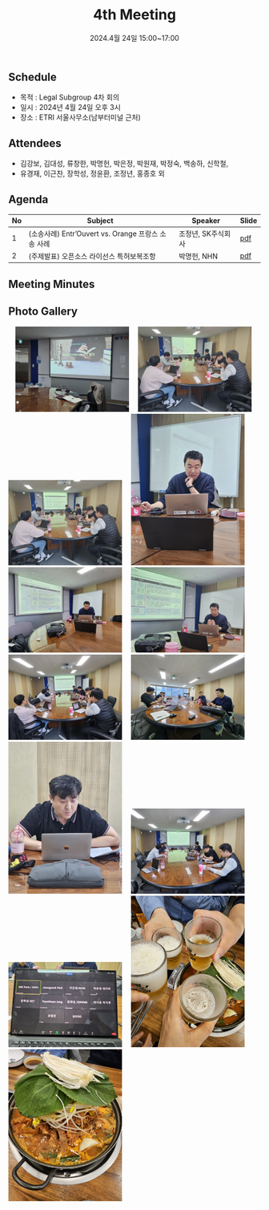 ﻿---
title: "4th Meeting"
linkTitle: "Legal SG 4th Meeting"
weight: 2
date: 2024.4월 24일 15:00~17:00
type: docs
categories: ["legal"]
tags: ["Orange", "특허", "분쟁사례"]
description: Legal SG 4th Meeting 
---

## Schedule

* 목적 : Legal Subgroup 4차 회의
* 일시 : 2024년 4월 24일 오후 3시
* 장소 : ETRI 서울사무소(남부터미널 근처)

## Attendees
* 김강보, 김대성, 류창한, 박명헌, 박은정, 박원재, 박정숙, 백송하, 신학철,
* 유경재, 이근찬, 장학성, 정윤환, 조정년, 홍종호 외

## Agenda
| No | Subject           | Speaker | Slide |
|----|-----------------|------|------|
| 1  | (소송사례) Entr’Ouvert vs. Orange 프랑스 소송 사례 | 조정년, SK주식회사  | [pdf](발표자료1-SK주식회사-조정년.pdf) |
| 2  | (주제발표) 오픈소스 라이선스 특허보복조항 | 박명헌, NHN | [pdf](발표자료2-NHN-박명헌.pdf) |

## Meeting Minutes

## Photo Gallery
<div ><span class="image fit">
　<img src="Scene1.jpg" width="45%">
　<img src="Scene2.jpg" width="45%">
　<img src="Scene3.jpg" width="45%">
　<img src="Scene4.jpg" width="45%">
　<img src="Scene5.jpg" width="45%">
　<img src="Scene6.jpg" width="45%">
　<img src="Scene7.jpg" width="45%">
　<img src="Scene8.jpg" width="45%">
　<img src="Scene9.jpg" width="45%">
　<img src="Scene10.jpg" width="45%">
　<img src="Scene11.jpg" width="45%">
　<img src="Scene12.jpg" width="45%">
　<img src="Scene13.jpg" width="45%">
　
</span></div>
